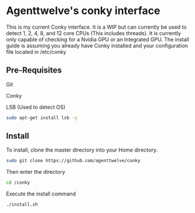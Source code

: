 # Agenttwelve's conky interface
This is my current Conky interface. It is a WIP but can currently be used to detect 1, 2, 4, 8, and 12 core CPUs (This includes threads).
It is currently only capable of checking for a Nvidia GPU or an Integrated GPU.
The install guide is assuming you already have Conky installed and your configuration file located in /etc/conky

## Pre-Requisites
Git

Conky

LSB (Used to detect OS)
```bash
sudo apt-get install lsb -y
```

## Install
To install, clone the master directory into your Home directory.
```bash
sudo git clone https://github.com/agenttwelve/conky
```

Then enter the directory 
```bash
cd /conky
```
Execute the install command
```bash
./install.sh
```
